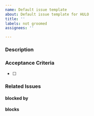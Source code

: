 ```yaml
---
name: Default issue template
about: Default issue template for HULO
title: ''
labels: not groomed
assignees: ''

---
```


### Description 

### Acceptance Criteria 
- [ ]

### Related Issues 
#### blocked by

#### blocks
